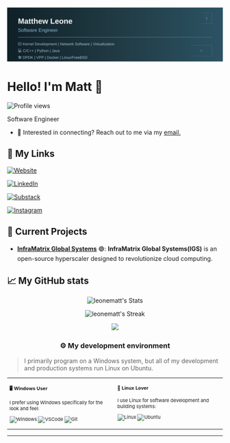 [![header](./github-banner.svg)](https://leonematt.com)

# Hello! I'm Matt 👋

![Profile views](https://komarev.com/ghpvc/?username=leonematt&label=Profile%20views&color=60598F&style=flat)

<div class="github-introduction">

Software Engineer

</div>

- 💬 Interested in connecting? Reach out to me via my <a href="mailto:matthew.leone.tech@gmail.com">email.</a>

## 🔗 My Links

[![Website](https://img.shields.io/badge/Website-%23000000.svg?style=for-the-badge&logo=firefox&logoColor=#FF7139)](https://www.leonematt.com)

[![LinkedIn](https://img.shields.io/badge/LinkedIn-%230077B5.svg?style=for-the-badge&logo=linkedin&logoColor=white)](https://www.linkedin.com/in/leonematt/)

[![Substack](https://img.shields.io/badge/Substack-%23FF6719.svg?style=for-the-badge&logo=substack&logoColor=white)](https://www.thehypervisor.blog)

[![Instagram](https://img.shields.io/badge/Instagram-%23E4405F.svg?style=for-the-badge&logo=Instagram&logoColor=white)](https://www.instagram.com/matt_the_technologist/)

## 🌟 Current Projects

- **[InfraMatrix Global Systems](https://github.com/InfraMatrix/IGS)** 🟣: **InfraMatrix Global Systems(IGS)** is an open-source hyperscaler designed to revolutionize cloud computing.


## 📈 My GitHub stats

<div class="badges-githubstats">
  <p align="center">
    <img src="https://github-readme-stats.vercel.app/api?username=leonematt&theme=blue-green&show_icons=true&hide_border=true&count_private=true" alt="leonematt's Stats" height="165"> </p>

  <p align="center">
    <img src="https://github-readme-streak-stats.herokuapp.com/?user=leonematt&theme=blue-green&hide_border=true" alt="leonematt's Streak" height="165"> </p>

  <p align="center">
    <img src="https://github-readme-stats.vercel.app/api/top-langs/?username=leonematt&hide=javascript,css,scss,html&theme=blue-green"> </p>


</div>

### <p align="center">⚙️ My development environment </p>

> I primarily program on a Windows system, but all of my development and production systems run Linux on Ubuntu.

<div class="table-devenvironment">
  <table style="font-size: 11px">
  <tr>
  <td valign="top" width="50%">

#### 🖥️ Windows User

I prefer using Windows specifically for the look and feel:

![Windows](https://img.shields.io/badge/-Windows-0078D6?style=flat&logo=windows&logoColor=white)
![VSCode](https://img.shields.io/badge/-Visual%20Studio%20Code-007ACC?style=flat&logo=visual-studio-code&logoColor=white)
![Git](https://img.shields.io/badge/-Git-F05032?style=flat&logo=git&logoColor=white)

  </td>
  <td valign="top" width="50%">

#### 🐧 Linux Lover

I use Linux for software development and building systems:

![Linux](https://img.shields.io/badge/-Linux-000000?style=flat&logo=linux&logoColor=FCC624)
![Ubuntu](https://img.shields.io/badge/-Ubuntu-E95420?style=flat&logo=ubuntu&logoColor=white)

  </td>
  </tr>
  </table>
</div>

---
